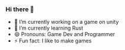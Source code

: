 ### Hi there 👋

- 🔭 I’m currently working on a game on unity
- 🌱 I’m currently learning Rust
- 😄 Pronouns: Game Dev and Programmer 
- ⚡ Fun fact: I like to make games
